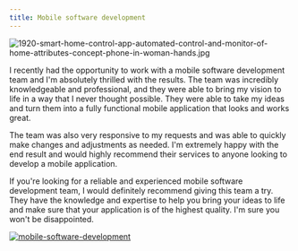 ```yaml
---
title: Mobile software development
---
```


![1920-smart-home-control-app-automated-control-and-monitor-of-home-attributes-concept-phone-in-woman-hands.jpg](/1920-smart-home-control-app-automated-control-and-monitor-of-home-attributes-concept-phone-in-woman-hands.jpg)

I recently had the opportunity to work with a mobile software development team and I'm absolutely thrilled with the results. The team was incredibly knowledgeable and professional, and they were able to bring my vision to life in a way that I never thought possible. They were able to take my ideas and turn them into a fully functional mobile application that looks and works great.

The team was also very responsive to my requests and was able to quickly make changes and adjustments as needed. I'm extremely happy with the end result and would highly recommend their services to anyone looking to develop a mobile application.

If you're looking for a reliable and experienced mobile software development team, I would definitely recommend giving this team a try. They have the knowledge and expertise to help you bring your ideas to life and make sure that your application is of the highest quality. I'm sure you won't be disappointed.

[![mobile-software-development](<https://dabuttonfactory.com/button.png?t=CHECK+SERVICE&f=Noto+Sans-Bold&ts=26&tc=fff&hp=45&vp=20&c=11&bgt=unicolored&bgc=4bd42f>)](<https://www.bark.com/?a_aid=5d2d0e83cdc3>)